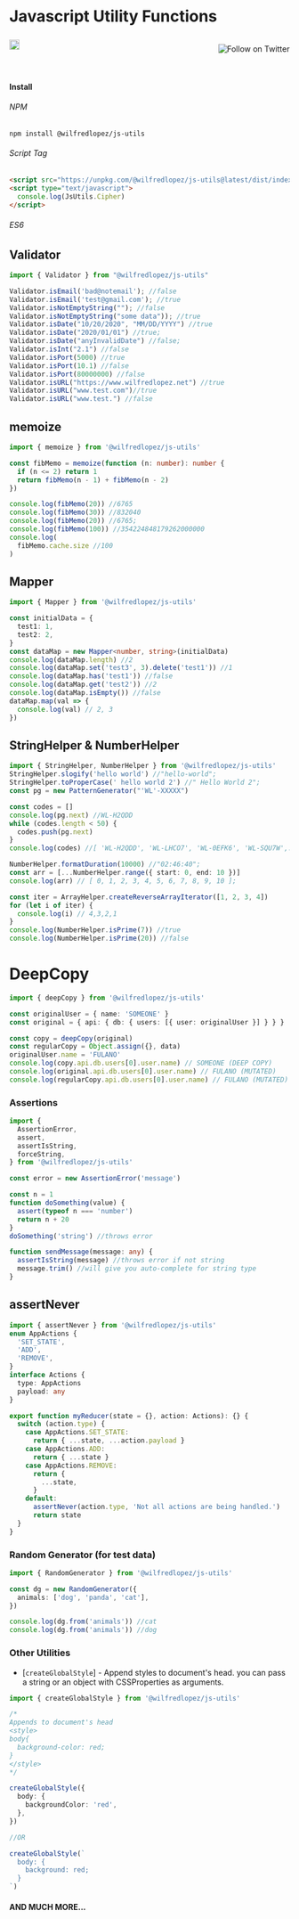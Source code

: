 # Javascript Utility Functions

<!-- [![npm version](https://badge.fury.io/js/%40wilfredlopez%2Fjs-utils.svg)](https://badge.fury.io/js/%40wilfredlopez%2Fjs-utils) -->
<div style="display:grid;grid-gap:1rem;grid-auto-flow:column;width:100%;justify-content:space-between; align-items:center;">
<div>
<a style="display:block;z-index:1;" href="https://badge.fury.io/js/%40wilfredlopez%2Fjs-utils"><img style="background:transparent;" src="https://badge.fury.io/js/%40wilfredlopez%2Fjs-utils.svg" alt="npm version" height="18"></a>
</div>
<div>

<a  href="https://twitter.com/intent/follow?screen_name=wilfreddonaldlo"><img style="background:transparent;" align="right" src="https://img.shields.io/twitter/follow/wilfreddonaldlo?style=social&label=Follow%20@wilfreddonaldlo" alt="Follow on Twitter"></a>

  </div>

</div>
<!-- A spacer -->
<p>&nbsp;</p>

#### Install

###### NPM

```
npm install @wilfredlopez/js-utils
```

###### Script Tag

```html
<script src="https://unpkg.com/@wilfredlopez/js-utils@latest/dist/index.umd.js"></script>
<script type="text/javascript">
  console.log(JsUtils.Cipher)
</script>
```

###### ES6

## Validator

```ts
import { Validator } from "@wilfredlopez/js-utils"

Validator.isEmail('bad@notemail'); //false
Validator.isEmail('test@gmail.com'); //true
Validator.isNotEmptyString(""); //false
Validator.isNotEmptyString("some data")); //true
Validator.isDate("10/20/2020", "MM/DD/YYYY") //true
Validator.isDate("2020/01/01") //true;
Validator.isDate("anyInvalidDate") //false;
Validator.isInt("2.1") //false
Validator.isPort(5000) //true
Validator.isPort(10.1) //false
Validator.isPort(80000000) //false
Validator.isURL("https://www.wilfredlopez.net") //true
Validator.isURL("www.test.com")//true
Validator.isURL("www.test.") //false
```

## memoize

```ts
import { memoize } from '@wilfredlopez/js-utils'

const fibMemo = memoize(function (n: number): number {
  if (n <= 2) return 1
  return fibMemo(n - 1) + fibMemo(n - 2)
})

console.log(fibMemo(20)) //6765
console.log(fibMemo(30)) //832040
console.log(fibMemo(20)) //6765;
console.log(fibMemo(100)) //354224848179262000000
console.log(
  fibMemo.cache.size //100
)
```

## Mapper

```ts
import { Mapper } from '@wilfredlopez/js-utils'

const initialData = {
  test1: 1,
  test2: 2,
}
const dataMap = new Mapper<number, string>(initialData)
console.log(dataMap.length) //2
console.log(dataMap.set('test3', 3).delete('test1')) //1
console.log(dataMap.has('test1')) //false
console.log(dataMap.get('test2')) //2
console.log(dataMap.isEmpty()) //false
dataMap.map(val => {
  console.log(val) // 2, 3
})
```

## StringHelper & NumberHelper

```ts
import { StringHelper, NumberHelper } from '@wilfredlopez/js-utils'
StringHelper.slogify('hello world') //"hello-world";
StringHelper.toProperCase(' hello world 2') //" Hello World 2";
const pg = new PatternGenerator("'WL'-XXXXX")

const codes = []
console.log(pg.next) //WL-H2QDD
while (codes.length < 50) {
  codes.push(pg.next)
}
console.log(codes) //[ 'WL-H2QDD', 'WL-LHCO7', 'WL-0EFK6', 'WL-SQU7W',...,'WL-9NYHX' ]

NumberHelper.formatDuration(10000) //"02:46:40";
const arr = [...NumberHelper.range({ start: 0, end: 10 })]
console.log(arr) // [ 0, 1, 2, 3, 4, 5, 6, 7, 8, 9, 10 ];

const iter = ArrayHelper.createReverseArrayIterator([1, 2, 3, 4])
for (let i of iter) {
  console.log(i) // 4,3,2,1
}
console.log(NumberHelper.isPrime(7)) //true
console.log(NumberHelper.isPrime(20)) //false
```

# DeepCopy

```ts
import { deepCopy } from '@wilfredlopez/js-utils'

const originalUser = { name: 'SOMEONE' }
const original = { api: { db: { users: [{ user: originalUser }] } } }

const copy = deepCopy(original)
const regularCopy = Object.assign({}, data)
originalUser.name = 'FULANO'
console.log(copy.api.db.users[0].user.name) // SOMEONE (DEEP COPY)
console.log(original.api.db.users[0].user.name) // FULANO (MUTATED)
console.log(regularCopy.api.db.users[0].user.name) // FULANO (MUTATED)
```

### Assertions

```ts
import {
  AssertionError,
  assert,
  assertIsString,
  forceString,
} from '@wilfredlopez/js-utils'

const error = new AssertionError('message')

const n = 1
function doSomething(value) {
  assert(typeof n === 'number')
  return n + 20
}
doSomething('string') //throws error

function sendMessage(message: any) {
  assertIsString(message) //throws error if not string
  message.trim() //will give you auto-complete for string type
}
```

## assertNever

```ts
import { assertNever } from '@wilfredlopez/js-utils'
enum AppActions {
  'SET_STATE',
  'ADD',
  'REMOVE',
}
interface Actions {
  type: AppActions
  payload: any
}

export function myReducer(state = {}, action: Actions): {} {
  switch (action.type) {
    case AppActions.SET_STATE:
      return { ...state, ...action.payload }
    case AppActions.ADD:
      return { ...state }
    case AppActions.REMOVE:
      return {
        ...state,
      }
    default:
      assertNever(action.type, 'Not all actions are being handled.')
      return state
  }
}
```

### Random Generator (for test data)

```ts
import { RandomGenerator } from '@wilfredlopez/js-utils'

const dg = new RandomGenerator({
  animals: ['dog', 'panda', 'cat'],
})

console.log(dg.from('animals')) //cat
console.log(dg.from('animals')) //dog
```

### Other Utilities

- [`createGlobalStyle`] - Append styles to document's head. you can pass a string or an object with CSSProperties as arguments.

```ts
import { createGlobalStyle } from '@wilfredlopez/js-utils'

/*
Appends to document's head
<style>
body{
  background-color: red;
}
</style>
*/

createGlobalStyle({
  body: {
    backgroundColor: 'red',
  },
})

//OR

createGlobalStyle(`
  body: {
    background: red;
  }
`)
```

#### AND MUCH MORE...
